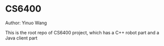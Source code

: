 # CS6400

Author: Yinuo Wang

This is the root repo of CS6400 project, which has a C++ robot part and a Java client part

